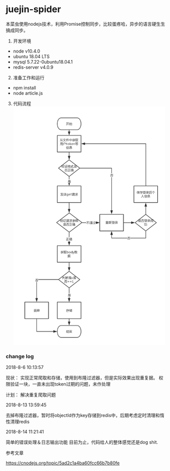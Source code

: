 # juejin-spider
本菜虫使用nodejs技术，利用Promise控制同步，比较蛋疼哈，异步的语言硬生生搞成同步。

1. 开发环境
* node v10.4.0
* ubuntu 18.04 LTS
* mysql 5.7.22-0ubuntu18.04.1
* redis-server v4.0.9

2. 准备工作和运行
* npm install
* node article.js

3. 代码流程
![掘金爬虫流程图](./flowchart.png)

### change log ###
2018-8-6 10:13:57

现状：
    实现正常爬取和存储，使用到布隆过滤器，但是实际效果出现重复据。
权限验证一块，一直未出现token过期的问题，未作处理

计划：
    解决重复爬取问题

2018-8-13 13:59:45

去掉布隆过滤器，暂时将objectId作为key存储到redis中，后期考虑定时清理和惰性清理redis

2018-8-14 11:21:41

简单的错误处理＆日志输出功能
目前为止，代码给人的整体感觉还是dog shit.

参考文章

https://cnodejs.org/topic/5ad2c1a4ba60fcc66b7b80fe
